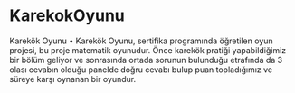 # KarekokOyunu
Karekök Oyunu
•	Karekök Oyunu, sertifika programında öğretilen oyun projesi, bu proje matematik oyunudur. Önce karekök pratiği yapabildiğimiz bir bölüm geliyor ve sonrasında ortada sorunun bulunduğu etrafında da 3 olası cevabın olduğu panelde doğru cevabı bulup puan topladığımız ve süreye karşı oynanan bir oyundur.

